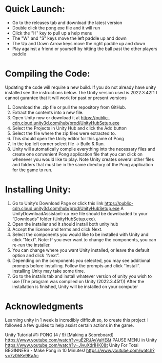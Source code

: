 ﻿# Quick Launch:
- Go to the releases tab and download the latest version
- Double click the pong.exe file and it will run
- Click the "H" key to pull up a help menu
- The "W" and "S" keys move the left paddle up and down
- The Up and Down Arrow keys move the right paddle up and down
- Play against a friend or yourself by hitting the ball past the other players paddle

# Compiling the Code:
Updating the code will require a new build. If you do not already have unity installed see the instructions below. The Unity version used is 2022.3.42f1 I cannot gurantee that it will work for past or present versions
1) Download the .zip file or pull the repository from GitHub.
2) Extract the contents into a new file.
3) Open Unity now or download it at https://public-cdn.cloud.unity3d.com/hub/prod/UnityHubSetup.exe 
4) Select the Projects in Unity Hub and click the Add button
5) Select the file where the zip files were extracted to.
6) This should open the Unity editor for this game of Pong
7) In the top left corner select file -> Build & Run.
8) Unity will automatically compile everything into the necessary files and create one 
convenient Pong application file that you can click on whenever you would like to play. 
Note Unity creates several other files and folders that must be in the same directory of 
the Pong application for the game to run. 


# Installing Unity:
1. Go to Unity’s Download Page or click this link https://public-cdn.cloud.unity3d.com/hub/prod/UnityHubSetup.exe 
A UnityDownloadAssistant-x.x.exe file should be downloaded to your “Downloads” 
folder (UnityHubSetup.exe).
2. Open the installer and it should install both unity hub
3. Accept the license and terms and click Next.
4. Select the components you would like to be installed with Unity and click “Next”. 
Note: If you ever want to change the components, you can re-run the installer.
5. You can change where you want Unity installed, or leave the default option and click 
“Next”.
6. Depending on the components you selected, you may see additional prompts before 
installing. Follow the prompts and click “Install”. Installing Unity may take some time. 
7. Go to the installs tab and install whatever version of unity you wish to use (The program was compiled on Unity (2022.3.45f1))
After the installation is finished, Unity will be installed on your computer

# Acknowledgments
Learning unity in 1 week is incredibly difficult so, to create this project I followed a few guides to help assist certain actions in the game.

Unity Tutorial #1: PONG (4 / 9) [Making a Scoreboard]
https://www.youtube.com/watch?v=uE2RJAyVaHE&t
PAUSE MENU in Unity
https://www.youtube.com/watch?v=JivuXdrIHK0&t
Unity For Total BEGINNERS - Make Pong in 10 Minutes!
https://www.youtube.com/watch?v=7z0hKe9KaAc


